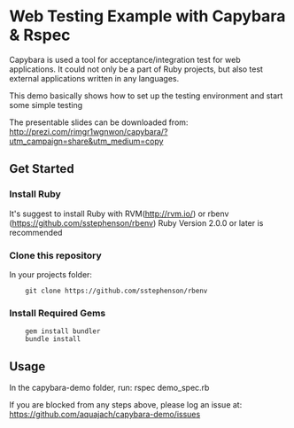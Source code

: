# Web Testing Example with Capybara & Rspec

Capybara is used a tool for acceptance/integration test for web applications. It could not only be a part of Ruby projects, but also test external applications written in any languages.

This demo basically shows how to set up the testing environment and start some simple testing

The presentable slides can be downloaded from: http://prezi.com/rimgr1wgnwon/capybara/?utm_campaign=share&utm_medium=copy

## Get Started

### Install Ruby

It's suggest to install Ruby with RVM(http://rvm.io/) or rbenv (https://github.com/sstephenson/rbenv)
Ruby Version 2.0.0 or later is recommended

### Clone this repository
In your projects folder:
```
    git clone https://github.com/sstephenson/rbenv
```

### Install Required Gems
```
    gem install bundler
    bundle install
```
## Usage
In the capybara-demo folder, run:
    rspec demo_spec.rb

If you are blocked from any steps above, please log an issue at: https://github.com/aquajach/capybara-demo/issues



